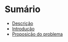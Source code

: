 # Sumário

* [Descrição](README.md)
* [Introdução](chapters/chapter1-introduction.md)
* [Proposição do problema](chapters/chapter3-problem-proposition.md)